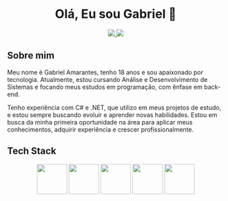 <h1 align="center"> Olá, Eu sou Gabriel 👋</h1>

 <p align="center">
  <a href="https://www.linkedin.com/in/gabriel-amarantes" target="_blank">
   <img src="https://img.shields.io/badge/-LinkedIn-%230077B5?style=for-the-badge&logo=linkedin&logoColor=white" target="_blank">
  </a>
  <a href = "mailto:gabrielamarantes13@gmail.com"><img loading="lazy" src="https://img.shields.io/badge/Gmail-D14836?style=for-the-badge&logo=gmail&logoColor=white" target="_blank"></a> 
 </p>
 
## Sobre mim
<p>Meu nome é Gabriel Amarantes, tenho 18 anos e sou apaixonado por tecnologia. Atualmente, estou cursando Análise e Desenvolvimento de Sistemas e focando meus estudos em programação, com ênfase em back-end.

Tenho experiência com C# e .NET, que utilizo em meus projetos de estudo, e estou sempre buscando evoluir e aprender novas habilidades. Estou em busca da minha primeira oportunidade na área para aplicar meus conhecimentos, adquirir experiência e crescer profissionalmente.</p>

## Tech Stack

<p align="center">
  <img src="https://cdn.jsdelivr.net/gh/devicons/devicon/icons/csharp/csharp-original.svg" width="70" height="70"/>
  <img src="https://cdn.jsdelivr.net/gh/devicons/devicon@latest/icons/dotnetcore/dotnetcore-original.svg" width="70" height="70"/>
  <img src="https://cdn.jsdelivr.net/gh/devicons/devicon@latest/icons/html5/html5-original.svg" width="70" height="70"/>
  <img src="https://cdn.jsdelivr.net/gh/devicons/devicon@latest/icons/css3/css3-original.svg" width="70" height="70"/>
 <img src="https://cdn.jsdelivr.net/gh/devicons/devicon@latest/icons/microsoftsqlserver/microsoftsqlserver-original.svg" width="70" height="70"/>
</p>
            
          
